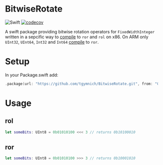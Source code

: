 # BitwiseRotate
![Swift](https://github.com/tgymnich/BitwiseRotate/workflows/Swift/badge.svg)
[![codecov](https://codecov.io/gh/tgymnich/BitwiseRotate/branch/master/graph/badge.svg?token=K3HRG7M134)](https://codecov.io/gh/tgymnich/BitwiseRotate)

A swift package providing bitwise rotation operators for `FixedWidthInteger` written in a sepcific way to [compile](https://www.godbolt.org/z/4Ggohy) to `ror` and `rol` on x86. On ARM only `UInt32`, `UInt64`, `Int32` and `Int64` [compile](https://gist.github.com/tgymnich/84f1cfed5038dff435c9cdb28ceb8f10) to `ror`.

# Setup

In your Package.swift add:
```swift
.package(url: "https://github.com/tgymnich/BitwiseRotate.git", from: "0.0.5")
```

# Usage


## rol
```swift
let someBits: UInt8 = 0b01010100 <<< 3 // returns 0b10100010
```

## ror
```swift
let someBits: UInt8 = 0b01010100 >>> 3 // returns 0b10001010
```
